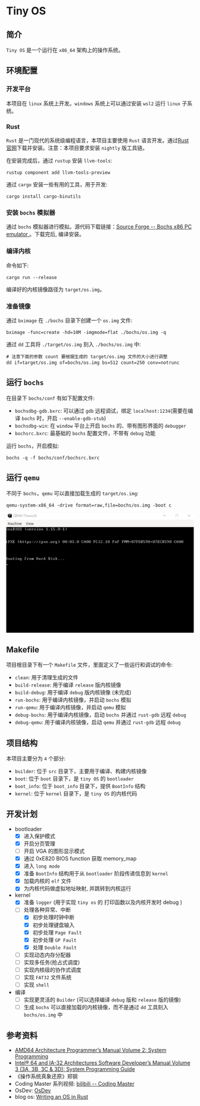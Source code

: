 # Tiny OS

## 简介
`Tiny OS` 是一个运行在 `x86_64` 架构上的操作系统。

## 环境配置

### 开发平台
本项目在 `linux` 系统上开发。`windows` 系统上可以通过安装 `wsl2` 运行 `linux` 子系统。

### Rust
`Rust` 是一门现代的系统级编程语言，本项目主要使用 `Rust` 语言开发。通过[Rust 官网](https://www.rust-lang.org/tools/install)下载并安装。注意：本项目要求安装 `nightly` 版工具链。

在安装完成后，通过 `rustup` 安装 `llvm-tools`:

```shell
rustup component add llvm-tools-preview
```

通过 `cargo` 安装一些有用的工具，用于开发:

```shell
cargo install cargo-binutils
```

### 安装 `bochs` 模拟器
通过 `bochs` 模拟器进行模拟。源代码下载链接：[Source Forge -- Bochs x86 PC emulator ](https://sourceforge.net/projects/bochs/files/bochs/)。下载完后, 编译安装。

### 编译内核
命令如下:

```shell
cargo run --release
```

编译好的内核镜像路径为 `target/os.img`。

### 准备镜像
通过 `bximage` 在 `./bochs` 目录下创建一个 `os.img` 文件:

```shell
bximage -func=create -hd=10M -imgmode=flat ./bochs/os.img -q
```

通过 `dd` 工具将 `./target/os.img` 刻入 `./bochs/os.img` 中:

```shell
# 注意下面的参数 count 要根据生成的 target/os.img 文件的大小进行调整
dd if=target/os.img of=bochs/os.img bs=512 count=250 conv=notrunc
```

## 运行 `bochs`
在目录下 `bochs/conf` 有如下配置文件:
- `bochsdbg-gdb.bxrc`: 可以通过 `gdb` 远程调试，绑定 `localhost:1234`(需要在编译 `bochs` 时，开启 `--enable-gdb-stub`)
- `bochsdbg-win`: 在 `window` 平台上开启 `bochs` 的、带有图形界面的 `debugger`
- `bochsrc.bxrc`: 最基础的 `bochs` 配置文件，不带有 `debug` 功能

运行 `bochs`，开启模拟:

```shell
bochs -q -f bochs/conf/bochsrc.bxrc
```

## 运行 `qemu`
不同于 `bochs`，`qemu` 可以直接加载生成的 `target/os.img`: 

```shell
qemu-system-x86_64 -drive format=raw,file=bochs/os.img -boot c
```

<img src="./imgs/qemu.gif" />

## Makefile
项目根目录下有一个 `Makefile` 文件，里面定义了一些运行和调试的命令:
- `clean`: 用于清理生成的文件
- `build-release`: 用于编译 `release` 版内核镜像
- `build-debug`: 用于编译 `debug` 版内核镜像 (未完成)
- `run-bochs`: 用于编译内核镜像，并启动 `bochs` 模拟
- `run-qemu`: 用于编译内核镜像，并启动 `qemu` 模拟
- `debug-bochs`: 用于编译内核镜像，启动 `bochs` 并通过 `rust-gdb` 远程 `debug`
- `debug-qemu`: 用于编译内核镜像，启动 `qemu` 并通过 `rust-gdb` 远程 `debug`


## 项目结构
本项目主要分为 `4` 个部分:
- `builder`: 位于 `src` 目录下，主要用于编译、构建内核镜像
- `boot`: 位于 `boot` 目录下，是 `tiny OS` 的 `bootloader`
- `boot_info`: 位于 `boot_info` 目录下，提供 `BootInfo` 结构
- `kernel`: 位于 `kernel` 目录下，是 `tiny OS` 的内核代码

## 开发计划
- bootloader
    - [x] 进入保护模式
    - [x] 开启分页管理
    - [ ] 开启 VGA 的图形显示模式
    - [x] 通过 0xE820 BIOS function 获取 memory_map
    - [x] 进入 `long mode`
    - [x] 准备 `BootInfo` 结构用于从 `bootloader` 阶段传递信息到 `kernel`
    - [x] 加载内核的 `elf` 文件
    - [x] 为内核代码做虚拟地址映射, 并跳转到内核运行
- kernel
    - [x] 准备 `logger` (用于实现 `tiny os` 的 打印函数以及内核开发时 debug )
    - [ ] 处理各种异常、中断
        - [x] 初步处理时钟中断
        - [x] 初步处理键盘输入
        - [x] 初步处理 `Page Fault`
        - [x] 初步处理 `GP Fault`
        - [x] 处理 `Double Fault`
    - [ ] 实现动态内存分配器
    - [ ] 实现多任务(抢占式调度)
    - [ ] 实现内核级的协作式调度
    - [ ] 实现 `FAT32` 文件系统
    - [ ] 实现 `shell`
- 编译
    - [ ] 实现更灵活的 `Builder` (可以选择编译 `debug` 版和 `release` 版的镜像)
    - [ ] 生成 `bochs` 可以直接加载的内核镜像，而不是通过 `dd` 工具刻入 `bochs/os.img` 中

## 参考资料
- [AMD64 Architecture Programmer’s Manual Volume 2: System Programming](https://www.amd.com/system/files/TechDocs/24593.pdf)
- [Intel® 64 and IA-32 Architectures Software Developer’s Manual Volume 3 (3A, 3B, 3C & 3D): System Programming Guide](https://cdrdv2.intel.com/v1/dl/getContent/671200)
- 《操作系统真象还原》郑钢
- Coding Master 系列视频: [bilibili -- Coding Master ](https://space.bilibili.com/41036636/channel/collectiondetail?sid=1096)
- OsDev: [OsDev](wiki.osdev.org)
- blog os: [Writing an OS in Rust](https://os.phil-opp.com/)